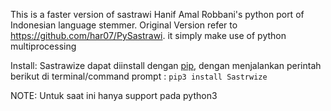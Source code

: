 This is a faster version of sastrawi Hanif Amal Robbani's python port of Indonesian language stemmer.
Original Version refer to https://github.com/har07/PySastrawi. it simply make use of python multiprocessing

Install:
Sastrawize dapat diinstall dengan [pip](https://docs.python.org/3.6/installing/index.html), dengan menjalankan perintah berikut di terminal/command prompt : `pip3 install Sastrwize`

NOTE: Untuk saat ini hanya support pada python3
